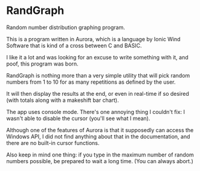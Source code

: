# RandGraph
 Random number distribution graphing program.

This is a program written in Aurora, which is a language by Ionic Wind Software that is kind of a cross between C and BASIC.

I like it a lot and was looking for an excuse to write something with it, and poof, this program was born.

RandGraph is nothing more than a very simple utility that will pick random numbers from 1 to 10 for as many repetitions as defined by the user.

It will then display the results at the end, or even in real-time if so desired (with totals along with a makeshift bar chart).

The app uses console mode.  There's one annoying thing I couldn't fix: I wasn't able to disable the cursor (you'll see what I mean).

Although one of the features of Aurora is that it supposedly can access the Windows API, I did not find anything about that in the documentation, and there are no built-in cursor functions.

Also keep in mind one thing: if you type in the maximum number of random numbers possible, be prepared to wait a long time.  (You can always abort.)